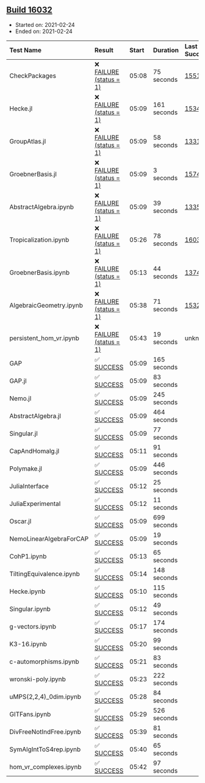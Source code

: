 ## [Build 16032](https://oscarci.mathematik.uni-kl.de/job/oscar/16032/)

* Started on: 2021-02-24
* Ended on: 2021-02-24

| Test Name    | Result | Start | Duration | Last Success | First Failure |
|:-------------|:-------|:------|:---------|:-------------|:--------------|
| CheckPackages | ❌ [FAILURE (status = 1)](https://oscarci.mathematik.uni-kl.de/job/oscar/16032/artifact/logs/build-16032/CheckPackages.log) | 05:08 | 75 seconds | [15514](https://oscarci.mathematik.uni-kl.de/job/oscar/15514/) | [15515](https://oscarci.mathematik.uni-kl.de/job/oscar/15515/) |
| Hecke.jl | ❌ [FAILURE (status = 1)](https://oscarci.mathematik.uni-kl.de/job/oscar/16032/artifact/logs/build-16032/Hecke.jl.log) | 05:09 | 161 seconds | [15344](https://oscarci.mathematik.uni-kl.de/job/oscar/15344/) | [15348](https://oscarci.mathematik.uni-kl.de/job/oscar/15348/) |
| GroupAtlas.jl | ❌ [FAILURE (status = 1)](https://oscarci.mathematik.uni-kl.de/job/oscar/16032/artifact/logs/build-16032/GroupAtlas.jl.log) | 05:09 | 58 seconds | [13311](https://oscarci.mathematik.uni-kl.de/job/oscar/13311/) | [13312](https://oscarci.mathematik.uni-kl.de/job/oscar/13312/) |
| GroebnerBasis.jl | ❌ [FAILURE (status = 1)](https://oscarci.mathematik.uni-kl.de/job/oscar/16032/artifact/logs/build-16032/GroebnerBasis.jl.log) | 05:09 | 3 seconds | [15745](https://oscarci.mathematik.uni-kl.de/job/oscar/15745/) | [15746](https://oscarci.mathematik.uni-kl.de/job/oscar/15746/) |
| AbstractAlgebra.ipynb | ❌ [FAILURE (status = 1)](https://oscarci.mathematik.uni-kl.de/job/oscar/16032/artifact/logs/build-16032/AbstractAlgebra.ipynb.log) | 05:09 | 39 seconds | [13355](https://oscarci.mathematik.uni-kl.de/job/oscar/13355/) | [13356](https://oscarci.mathematik.uni-kl.de/job/oscar/13356/) |
| Tropicalization.ipynb | ❌ [FAILURE (status = 1)](https://oscarci.mathematik.uni-kl.de/job/oscar/16032/artifact/logs/build-16032/Tropicalization.ipynb.log) | 05:26 | 78 seconds | [16031](https://oscarci.mathematik.uni-kl.de/job/oscar/16031/) | [16032](https://oscarci.mathematik.uni-kl.de/job/oscar/16032/) |
| GroebnerBasis.ipynb | ❌ [FAILURE (status = 1)](https://oscarci.mathematik.uni-kl.de/job/oscar/16032/artifact/logs/build-16032/GroebnerBasis.ipynb.log) | 05:13 | 44 seconds | [13748](https://oscarci.mathematik.uni-kl.de/job/oscar/13748/) | [13749](https://oscarci.mathematik.uni-kl.de/job/oscar/13749/) |
| AlgebraicGeometry.ipynb | ❌ [FAILURE (status = 1)](https://oscarci.mathematik.uni-kl.de/job/oscar/16032/artifact/logs/build-16032/AlgebraicGeometry.ipynb.log) | 05:38 | 71 seconds | [15322](https://oscarci.mathematik.uni-kl.de/job/oscar/15322/) | [15323](https://oscarci.mathematik.uni-kl.de/job/oscar/15323/) |
| persistent_hom_vr.ipynb | ❌ [FAILURE (status = 1)](https://oscarci.mathematik.uni-kl.de/job/oscar/16032/artifact/logs/build-16032/persistent_hom_vr.ipynb.log) | 05:43 | 19 seconds | unknown | unknown |
| GAP | ✅ [SUCCESS](https://oscarci.mathematik.uni-kl.de/job/oscar/16032/artifact/logs/build-16032/GAP.log) | 05:09 | 165 seconds |  |  |
| GAP.jl | ✅ [SUCCESS](https://oscarci.mathematik.uni-kl.de/job/oscar/16032/artifact/logs/build-16032/GAP.jl.log) | 05:09 | 83 seconds |  |  |
| Nemo.jl | ✅ [SUCCESS](https://oscarci.mathematik.uni-kl.de/job/oscar/16032/artifact/logs/build-16032/Nemo.jl.log) | 05:09 | 245 seconds |  |  |
| AbstractAlgebra.jl | ✅ [SUCCESS](https://oscarci.mathematik.uni-kl.de/job/oscar/16032/artifact/logs/build-16032/AbstractAlgebra.jl.log) | 05:09 | 464 seconds |  |  |
| Singular.jl | ✅ [SUCCESS](https://oscarci.mathematik.uni-kl.de/job/oscar/16032/artifact/logs/build-16032/Singular.jl.log) | 05:09 | 77 seconds |  |  |
| CapAndHomalg.jl | ✅ [SUCCESS](https://oscarci.mathematik.uni-kl.de/job/oscar/16032/artifact/logs/build-16032/CapAndHomalg.jl.log) | 05:11 | 91 seconds |  |  |
| Polymake.jl | ✅ [SUCCESS](https://oscarci.mathematik.uni-kl.de/job/oscar/16032/artifact/logs/build-16032/Polymake.jl.log) | 05:09 | 446 seconds |  |  |
| JuliaInterface | ✅ [SUCCESS](https://oscarci.mathematik.uni-kl.de/job/oscar/16032/artifact/logs/build-16032/JuliaInterface.log) | 05:12 | 25 seconds |  |  |
| JuliaExperimental | ✅ [SUCCESS](https://oscarci.mathematik.uni-kl.de/job/oscar/16032/artifact/logs/build-16032/JuliaExperimental.log) | 05:12 | 11 seconds |  |  |
| Oscar.jl | ✅ [SUCCESS](https://oscarci.mathematik.uni-kl.de/job/oscar/16032/artifact/logs/build-16032/Oscar.jl.log) | 05:09 | 699 seconds |  |  |
| NemoLinearAlgebraForCAP | ✅ [SUCCESS](https://oscarci.mathematik.uni-kl.de/job/oscar/16032/artifact/logs/build-16032/NemoLinearAlgebraForCAP.log) | 05:09 | 19 seconds |  |  |
| CohP1.ipynb | ✅ [SUCCESS](https://oscarci.mathematik.uni-kl.de/job/oscar/16032/artifact/logs/build-16032/CohP1.ipynb.log) | 05:13 | 65 seconds |  |  |
| TiltingEquivalence.ipynb | ✅ [SUCCESS](https://oscarci.mathematik.uni-kl.de/job/oscar/16032/artifact/logs/build-16032/TiltingEquivalence.ipynb.log) | 05:14 | 148 seconds |  |  |
| Hecke.ipynb | ✅ [SUCCESS](https://oscarci.mathematik.uni-kl.de/job/oscar/16032/artifact/logs/build-16032/Hecke.ipynb.log) | 05:10 | 115 seconds |  |  |
| Singular.ipynb | ✅ [SUCCESS](https://oscarci.mathematik.uni-kl.de/job/oscar/16032/artifact/logs/build-16032/Singular.ipynb.log) | 05:12 | 49 seconds |  |  |
| g-vectors.ipynb | ✅ [SUCCESS](https://oscarci.mathematik.uni-kl.de/job/oscar/16032/artifact/logs/build-16032/g-vectors.ipynb.log) | 05:17 | 174 seconds |  |  |
| K3-16.ipynb | ✅ [SUCCESS](https://oscarci.mathematik.uni-kl.de/job/oscar/16032/artifact/logs/build-16032/K3-16.ipynb.log) | 05:20 | 99 seconds |  |  |
| c-automorphisms.ipynb | ✅ [SUCCESS](https://oscarci.mathematik.uni-kl.de/job/oscar/16032/artifact/logs/build-16032/c-automorphisms.ipynb.log) | 05:21 | 83 seconds |  |  |
| wronski-poly.ipynb | ✅ [SUCCESS](https://oscarci.mathematik.uni-kl.de/job/oscar/16032/artifact/logs/build-16032/wronski-poly.ipynb.log) | 05:23 | 222 seconds |  |  |
| uMPS(2,2,4)_0dim.ipynb | ✅ [SUCCESS](https://oscarci.mathematik.uni-kl.de/job/oscar/16032/artifact/logs/build-16032/uMPS-2-2-4-_0dim.ipynb.log) | 05:28 | 84 seconds |  |  |
| GITFans.ipynb | ✅ [SUCCESS](https://oscarci.mathematik.uni-kl.de/job/oscar/16032/artifact/logs/build-16032/GITFans.ipynb.log) | 05:29 | 526 seconds |  |  |
| DivFreeNotIndFree.ipynb | ✅ [SUCCESS](https://oscarci.mathematik.uni-kl.de/job/oscar/16032/artifact/logs/build-16032/DivFreeNotIndFree.ipynb.log) | 05:39 | 81 seconds |  |  |
| SymAlgIntToS4rep.ipynb | ✅ [SUCCESS](https://oscarci.mathematik.uni-kl.de/job/oscar/16032/artifact/logs/build-16032/SymAlgIntToS4rep.ipynb.log) | 05:40 | 65 seconds |  |  |
| hom_vr_complexes.ipynb | ✅ [SUCCESS](https://oscarci.mathematik.uni-kl.de/job/oscar/16032/artifact/logs/build-16032/hom_vr_complexes.ipynb.log) | 05:42 | 97 seconds |  |  |
